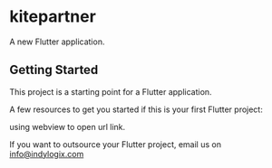 # kitepartner

A new Flutter application.

## Getting Started

This project is a starting point for a Flutter application.

A few resources to get you started if this is your first Flutter project:

using webview to open url link.

If you want to outsource your Flutter project, email us on info@indylogix.com
